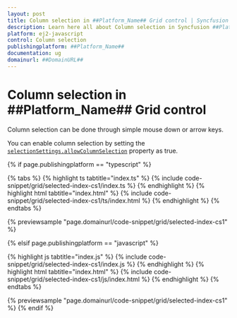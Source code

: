 ```yaml
---
layout: post
title: Column selection in ##Platform_Name## Grid control | Syncfusion
description: Learn here all about Column selection in Syncfusion ##Platform_Name## Grid control of Syncfusion Essential JS 2 and more.
platform: ej2-javascript
control: Column selection 
publishingplatform: ##Platform_Name##
documentation: ug
domainurl: ##DomainURL##
---
```


# Column selection in ##Platform_Name## Grid control

Column selection can be done through simple mouse down or arrow keys.

You can enable column selection by setting the [`selectionSettings.allowColumnSelection`](../../api/grid/selectionSettings/#allowcolumnselection) property as true.

{% if page.publishingplatform == "typescript" %}

 {% tabs %}
{% highlight ts tabtitle="index.ts" %}
{% include code-snippet/grid/selected-index-cs1/index.ts %}
{% endhighlight %}
{% highlight html tabtitle="index.html" %}
{% include code-snippet/grid/selected-index-cs1/ts/index.html %}
{% endhighlight %}
{% endtabs %}
        
{% previewsample "page.domainurl/code-snippet/grid/selected-index-cs1" %}

{% elsif page.publishingplatform == "javascript" %}

{% highlight js tabtitle="index.js" %}
{% include code-snippet/grid/selected-index-cs1/index.js %}
{% endhighlight %}
{% highlight html tabtitle="index.html" %}
{% include code-snippet/grid/selected-index-cs1/js/index.html %}
{% endhighlight %}
{% endtabs %}

{% previewsample "page.domainurl/code-snippet/grid/selected-index-cs1" %}
{% endif %}